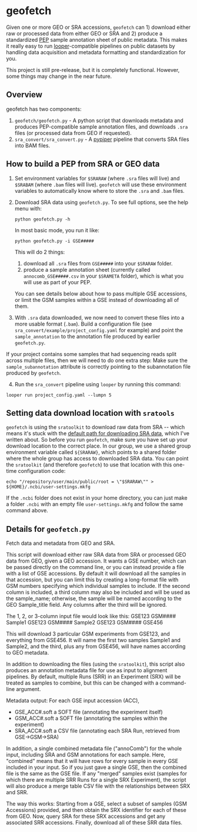 # geofetch

Given one or more GEO or SRA accessions, `geofetch` can 1) download either raw or processed data from either GEO or SRA and 2) produce a standardized [PEP](http://pepkit.github.io) sample annotation sheet of public metadata. This makes it really easy to run [looper](https://pepkit.github.io/docs/looper/)-compatible pipelines on public datasets by handling data acquisition and metadata formatting and standardization for you.

This project is still pre-release, but it is completely functional. However, some things may change in the near future.

## Overview

geofetch has two components:

1. `geofetch/geofetch.py` - A python script that downloads metadata and produces PEP-compatible sample annotation files, and downloads `.sra` files (or processed data from GEO if requested).
2. `sra_convert/sra_convert.py` - A [pypiper](http://pypiper.readthedocs.io) pipeline that converts SRA files into BAM files.


## How to build a PEP from SRA or GEO data

1. Set environment variables for `$SRARAW` (where `.sra` files will live) and `$SRABAM` (where `.bam` files will live). `geofetch` will use these environment variables to automatically know where to store the `.sra` and `.bam` files.

2. Download SRA data using `geofetch.py`. To see full options, see the help menu with:

	```
	python geofetch.py -h
	```
	
	In most basic mode, you run it like:

	```
	python geofetch.py -i GSE#####
	```

	This will do 2 things:

	1. download all `.sra` files from `GSE#####` into your `$SRARAW` folder.
	2. produce a sample annotation sheet (currently called `annocomb_GSE#####.csv` in your `$SRAMETA` folder), which is what you will use as part of your PEP.

	You can see details below about how to pass multiple GSE accessions, or limit the GSM samples within a GSE instead of downloading all of them.

3. With `.sra` data downloaded, we now need to convert these files into a more usable format (`.bam`). Build a configuration file (see `sra_convert/example/project_config.yaml` for example) and point the `sample_annotation` to the annotation file produced by earlier `geofetch.py`.

If your project contains some samples that had sequencing reads split across multiple files, then we will need to do one extra step: Make sure the `sample_subannotation` attribute is correctly pointing to the subannotation file produced by `geofetch`.

4. Run the `sra_convert` pipeline using `looper` by running this command:

```
looper run project_config.yaml --lumpn 5
```

## Setting data download location with `sratools`

`geofetch` is using the `sratoolkit` to download raw data from SRA -- which means it's stuck with the [default path for downloading SRA data](http://databio.org/posts/downloading_sra_data.html), which I've written about. So before you run `geofetch`, make sure you have set up your download location to the correct place. In our group, we use a shared group environment variable called `${SRARAW}`, which points to a shared folder where the whole group has access to downloaded SRA data. You can point the `sratoolkit` (and therefore `geofetch`) to use that location with this one-time configuration code:


```
echo "/repository/user/main/public/root = \"$SRARAW\"" > ${HOME}/.ncbi/user-settings.mkfg
```
If the `.ncbi` folder does not exist in your home directory, you can just make a folder `.ncbi` with an empty file `user-settings.mkfg` and follow the same command above.

## Details for `geofetch.py`

Fetch data and metadata from GEO and SRA.

This script will download either raw SRA data from SRA or processed GEO data
from GEO, given a GEO accession. It wants a GSE number, which can be passed
directly on the command line, or you can instead provide a file with a list of
GSE accessions. By default it will download all the samples in that accession,
but you can limit this by creating a long-format file with GSM numbers
specifying which individual samples to include. If the second column is
included, a third column may also be included and will be used as the
sample_name; otherwise, the sample will be named according to the GEO
Sample_title field. Any columns after the third will be ignored.

The 1, 2, or 3-column input file would look like this:
GSE123	GSM####	Sample1
GSE123	GSM####	Sample2
GSE123	GSM####
GSE456

This will download 3 particular GSM experiments from GSE123, and everything from
GSE456. It will name the first two samples Sample1 and Sample2, and the third,
plus any from GSE456, will have names according to GEO metadata.

In addition to downloading the files (using the `sratoolkit`), this script also
produces an annotation metadata file for use as input to alignment pipelines. By
default, multiple Runs (SRR) in an Experiment (SRX) will be treated as samples
to combine, but this can be changed with a command-line argument.

Metadata output:
For each GSE input accession (ACC),
- GSE_ACC#.soft a SOFT file (annotating the experiment itself)
- GSM_ACC#.soft a SOFT file (annotating the samples within the experiment)
- SRA_ACC#.soft a CSV file (annotating each SRA Run, retrieved from GSE->GSM->SRA)

In addition, a single combined metadata file ("annoComb") for the whole input,
including SRA and GSM annotations for each sample. Here, "combined" means that it will have
rows for every sample in every GSE included in your input. So if you just gave a single GSE,
then the combined file is the same as the GSE file. If any "merged" samples exist
(samples for which there are multiple SRR Runs for a single SRX Experiment), the
script will also produce a merge table CSV file with the relationships between
SRX and SRR.

The way this works: Starting from a GSE, select a subset of samples (GSM Accessions) provided, 
and then obtain the SRX identifier for each of these from GEO. Now, query SRA for these SRX 
accessions and get any associated SRR accessions. Finally, download all of these SRR data files.
